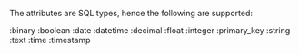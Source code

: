 The attributes are SQL types, hence the following are supported:

:binary
:boolean
:date
:datetime
:decimal
:float
:integer
:primary_key
:string
:text
:time
:timestamp

